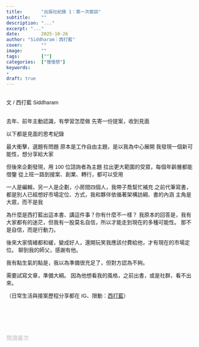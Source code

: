 ```yaml
---
title:       "出版社紀錄 1：第一次面談"
subtitle:    ""
description: "..."
excerpt: "..."
date:        2025-10-26
author: "Siddharam｜西打藍"
cover:       ""
image:       ""
tags:        [""]
categories:  ["慢慢想"]
keywords:
- 
draft: true
---
```


<article style="font-family: 'Noto Sans TC', '微軟正黑體', sans-serif; font-weight: 300;">

<br>文 / 西打藍 Siddharam<br><br>

去年、前年主動認識，有學習怎麼做
先寄一份提案，收到見面

以下都是見面的思考紀錄

最大衝擊，選題有問題
原本是工作自由主題，是以我為中心展開
我發現一個新可能性，想分享給大家

但後來企劃發現，用 100 位諮詢者為主題
拉出更大範圍的受眾，每個年齡層都能借鑒
從上班一路到接案、創業、轉行，都可以受用

一人是編輯，另一人是企劃，小房間四個人，我帶子喬幫忙補充
之前代筆寫書，都是別人已經想好市場定位、方式，我和夥伴依循著架構訪綱、書的內涵
主角是大眾，而不是我

為什麼是西打藍出這本書、講這件事？你有什麼不一樣？
我原本的回答是，我有大家都有的迷茫，但我有一股莫名自信，所以才能走到現在的多種可能性。
那不是自信，而是行動力。

後來大家情緒都和緩，變成好人，還開玩笑我應該付費給他，才有現在的市場定位。
聊到我的師父，感謝有他。

我有點生氣的點是，我以為準備很充足了，但對方認為不夠。

需要試寫文章，準備大綱。
因為他想看我的風格，之前出書，或是社群，看不出來。


<!-- 
<!-- 案例 / 故事開場 > 案例說明了什麼？ > 怎麼改變（列步驟） > 好處 / 壞處 > 結語總結金句 / 對自己說一句話 -->

<!-- 核心觀點（直接提出結論）
痛點描寫（讓讀者有共鳴）
解法提出（具體方法＋案例）
理由支持（資源稀缺、對比其他方案）
價值觀升華（態度與哲學層面）
收尾強化（回扣主題＋願景描繪） -->



（日常生活與接案歷程分享都在 IG、限動：<a href="https://www.instagram.com/sidd.blue/" target="_blank">西打藍</a>）<br><br>

<!-- <h3 class="article-h1-color">▎</h3><br> -->





<br><br><br>

</article>

<div style="color: #bfbfbf; font-size: 15px;" id="busuanzi_container_page_pv">
  閱讀量<span id="busuanzi_value_page_pv"></span>次
</div>

<script src="../../js/post.js"></script>
